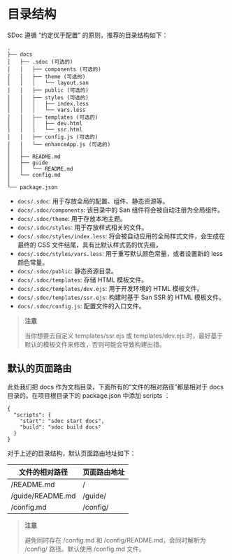 # 目录结构

SDoc 遵循 “约定优于配置” 的原则，推荐的目录结构如下：

```shell
.
├── docs
│   ├── .sdoc (可选的)
│   │   ├── components (可选的)
│   │   ├── theme (可选的)
│   │   │   └── layout.san
│   │   ├── public (可选的)
│   │   ├── styles (可选的)
│   │   │   ├── index.less
│   │   │   └── vars.less
│   │   ├── templates (可选的)
│   │   │   ├── dev.html
│   │   │   └── ssr.html
│   │   ├── config.js (可选的)
│   │   └── enhanceApp.js (可选的)
│   │ 
│   ├── README.md
│   ├── guide
│   │   └── README.md
│   └── config.md
│ 
└── package.json
```

- `docs/.sdoc`: 用于存放全局的配置、组件、静态资源等。
- `docs/.sdoc/components`: 该目录中的 San 组件将会被自动注册为全局组件。
- `docs/.sdoc/theme`: 用于存放本地主题。
- `docs/.sdoc/styles`: 用于存放样式相关的文件。
- `docs/.sdoc/styles/index.less`: 将会被自动应用的全局样式文件，会生成在最终的 CSS 文件结尾，具有比默认样式高的优先级。
- `docs/.sdoc/styles/vars.less`: 用于重写默认颜色常量，或者设置新的 less 颜色常量。
- `docs/.sdoc/public`: 静态资源目录。
- `docs/.sdoc/templates`: 存储 HTML 模板文件。
- `docs/.sdoc/templates/dev.ejs`: 用于开发环境的 HTML 模板文件。
- `docs/.sdoc/templates/ssr.ejs`: 构建时基于 San SSR 的 HTML 模板文件。
- `docs/.sdoc/config.js`: 配置文件的入口文件。

> **注意**
> 
> 当你想要去自定义 templates/ssr.ejs 或 templates/dev.ejs 时，最好基于 默认的模板文件来修改，否则可能会导致构建出错。

## 默认的页面路由

此处我们把 docs 作为文档目录，下面所有的“文件的相对路径”都是相对于 docs 目录的。在项目根目录下的 package.json 中添加 scripts ：

```shell
{
  "scripts": {
    "start": "sdoc start docs",
    "build": "sdoc build docs"
  }
}
```

对于上述的目录结构，默认页面路由地址如下：

| 文件的相对路径   | 页面路由地址 |
| ---------------- | ------------ |
| /README.md       | /            |
| /guide/README.md | /guide/      |
| /config.md       | /config/     |

> **注意**
>
> 避免同时存在 /config.md 和 /config/README.md，会同时解析为 /config/ 路径。默认使用 /config.md 文件。